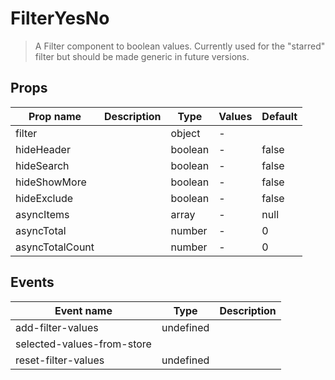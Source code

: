 # FilterYesNo

> A Filter component to boolean values. Currently used for the "starred" filter but should be made generic in future versions.

## Props

| Prop name       | Description | Type    | Values | Default |
| --------------- | ----------- | ------- | ------ | ------- |
| filter          |             | object  | -      |         |
| hideHeader      |             | boolean | -      | false   |
| hideSearch      |             | boolean | -      | false   |
| hideShowMore    |             | boolean | -      | false   |
| hideExclude     |             | boolean | -      | false   |
| asyncItems      |             | array   | -      | null    |
| asyncTotal      |             | number  | -      | 0       |
| asyncTotalCount |             | number  | -      | 0       |

## Events

| Event name                 | Type      | Description |
| -------------------------- | --------- | ----------- |
| add-filter-values          | undefined |
| selected-values-from-store |           |
| reset-filter-values        | undefined |

